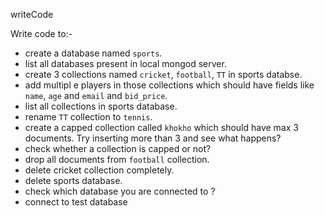 writeCode

Write code to:-

- create a database named `sports`.
- list all databases present in local mongod server.
- create 3 collections named `cricket`, `football`, `TT` in sports databse.
- add multipl e players in those collections which should have fields like `name`, `age` and `email` and `bid_price`.
- list all collections in sports database.
- rename `TT` collection to `tennis`.
- create a capped collection called `khokho` which should have max 3 documents.
  Try inserting more than 3 and see what happens?
- check whether a collection is capped or not?
- drop all documents from `football` collection.
- delete cricket collection completely.
- delete sports database.
- check which database you are connected to ?
- connect to test database
